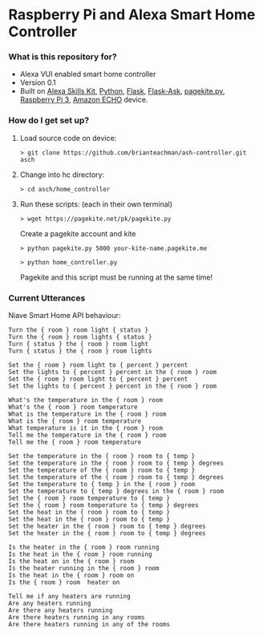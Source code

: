 # Raspberry Pi and Alexa Smart Home Controller #

### What is this repository for? ###

* Alexa VUI enabled smart home controller
* Version 0.1
* Built on [Alexa Skills Kit](https://developer.amazon.com/alexa-skills-kit), [Python](https://www.python.org/), [Flask](http://flask.readthedocs.io/en/latest/), [Flask-Ask](https://flask-ask.readthedocs.io/en/latest/index.html), [pagekite.py](https://pagekite.net/), [Raspberry Pi 3](https://www.raspberrypi.org/documentation/), [Amazon ECHO](https://www.amazon.com/All-New-Amazon-Echo-Dot-Add-Alexa-To-Any-Room) device.

### How do I get set up? ###


1. Load source code on device:
	
	`> git clone https://github.com/brianteachman/ash-controller.git asch`

2. Change into hc directory:

	`> cd asch/home_controller`

3. Run these scripts: (each in their own terminal)

	`> wget https://pagekite.net/pk/pagekite.py`

	Create a pagekite account and kite

	`> python pagekite.py 5000 your-kite-name.pagekite.me`

	`> python home_controller.py`

	Pagekite and this script must be running at the same time!

### Current Utterances ###

Niave Smart Home API behaviour:

```
Turn the { room } room light { status }
Turn the { room } room lights { status }
Turn { status } the { room } room light
Turn { status } the { room } room lights

Set the { room } room light to { percent } percent
Set the lights to { percent } percent in the { room } room
Set the { room } room light to { percent } percent
Set the lights to { percent } percent in the { room } room

What's the temperature in the { room } room
What's the { room } room temperature
What is the temperature in the { room } room
What is the { room } room temperature
What temperature is it in the { room } room
Tell me the temperature in the { room } room
Tell me the { room } room temperature

Set the temperature in the { room } room to { temp }
Set the temperature in the { room } room to { temp } degrees
Set the temperature of the { room } room to { temp }
Set the temperature of the { room } room to { temp } degrees
Set the temperature to { temp } in the { room } room
Set the temperature to { temp } degrees in the { room } room
Set the { room } room temperature to { temp }
Set the { room } room temperature to { temp } degrees
Set the heat in the { room } room to { temp }
Set the heat in the { room } room to { temp }
Set the heater in the { room } room to { temp } degrees
Set the heater in the { room } room to { temp } degrees

Is the heater in the { room } room running
Is the heat in the { room } room running
Is the heat on in the { room } room
Is the heater running in the { room } room
Is the heat in the { room } room on
Is the { room } room  heater on

Tell me if any heaters are running
Are any heaters running
Are there any heaters running
Are there heaters running in any rooms
Are there heaters running in any of the rooms
```
